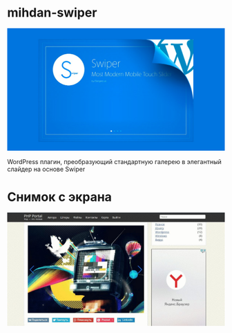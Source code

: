 # mihdan-swiper

![mihdan-swiper](mihdan-swiper.jpg)

WordPress плагин, преобразующий стандартную галерею в элегантный слайдер на основе Swiper

# Снимок с экрана

![mihdan-swiper-screenshot](screenshot.jpg)
